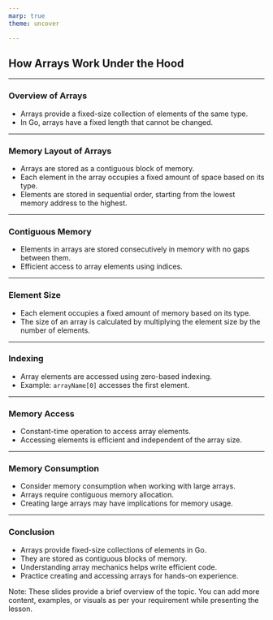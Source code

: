 ```yaml
---
marp: true
theme: uncover

---
```

## How Arrays Work Under the Hood

---
### Overview of Arrays

- Arrays provide a fixed-size collection of elements of the same type.
- In Go, arrays have a fixed length that cannot be changed.

---
### Memory Layout of Arrays

- Arrays are stored as a contiguous block of memory.
- Each element in the array occupies a fixed amount of space based on its type.
- Elements are stored in sequential order, starting from the lowest memory address to the highest.

---
### Contiguous Memory

- Elements in arrays are stored consecutively in memory with no gaps between them.
- Efficient access to array elements using indices.

---
### Element Size

- Each element occupies a fixed amount of memory based on its type.
- The size of an array is calculated by multiplying the element size by the number of elements.

---
### Indexing

- Array elements are accessed using zero-based indexing.
- Example: `arrayName[0]` accesses the first element.

---
### Memory Access

- Constant-time operation to access array elements.
- Accessing elements is efficient and independent of the array size.

---
### Memory Consumption

- Consider memory consumption when working with large arrays.
- Arrays require contiguous memory allocation.
- Creating large arrays may have implications for memory usage.

---
### Conclusion

- Arrays provide fixed-size collections of elements in Go.
- They are stored as contiguous blocks of memory.
- Understanding array mechanics helps write efficient code.
- Practice creating and accessing arrays for hands-on experience.

Note: These slides provide a brief overview of the topic. You can add more content, examples, or visuals as per your requirement while presenting the lesson.